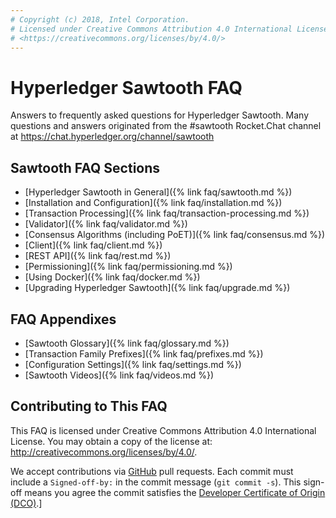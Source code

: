 ```yaml
---
# Copyright (c) 2018, Intel Corporation.
# Licensed under Creative Commons Attribution 4.0 International License
# <https://creativecommons.org/licenses/by/4.0/>
---
```


# Hyperledger Sawtooth FAQ

Answers to frequently asked questions for Hyperledger Sawtooth. Many
questions and answers originated from the #sawtooth Rocket.Chat channel
at <https://chat.hyperledger.org/channel/sawtooth>

## Sawtooth FAQ Sections

-   [Hyperledger Sawtooth in General]({% link faq/sawtooth.md %})
-   [Installation and Configuration]({% link faq/installation.md %})
-   [Transaction Processing]({% link faq/transaction-processing.md %})
-   [Validator]({% link faq/validator.md %})
-   [Consensus Algorithms (including PoET)]({% link faq/consensus.md %})
-   [Client]({% link faq/client.md %})
-   [REST API]({% link faq/rest.md %})
-   [Permissioning]({% link faq/permissioning.md %})
-   [Using Docker]({% link faq/docker.md %})
-   [Upgrading Hyperledger Sawtooth]({% link faq/upgrade.md %})

## FAQ Appendixes

-   [Sawtooth Glossary]({% link faq/glossary.md %})
-   [Transaction Family Prefixes]({% link faq/prefixes.md %})
-   [Configuration Settings]({% link faq/settings.md %})
-   [Sawtooth Videos]({% link faq/videos.md %})

## Contributing to This FAQ

This FAQ is licensed under Creative Commons Attribution 4.0
International License. You may obtain a copy of the license at:
<http://creativecommons.org/licenses/by/4.0/>.

We accept contributions via
[GitHub](https://github.com/hyperledger/sawtooth-website) pull requests.
Each commit must include a `Signed-off-by:` in the commit message
(`git commit -s`). This sign-off means you agree the commit satisfies
the [Developer Certificate of Origin
(DCO)](https://developercertificate.org/).\]
